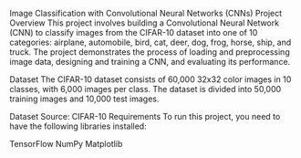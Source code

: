 Image Classification with Convolutional Neural Networks (CNNs)
Project Overview
This project involves building a Convolutional Neural Network (CNN) to classify images from the CIFAR-10 dataset into one of 10 categories: airplane, automobile, bird, cat, deer, dog, frog, horse, ship, and truck. The project demonstrates the process of loading and preprocessing image data, designing and training a CNN, and evaluating its performance.

Dataset
The CIFAR-10 dataset consists of 60,000 32x32 color images in 10 classes, with 6,000 images per class. The dataset is divided into 50,000 training images and 10,000 test images.

Dataset Source: CIFAR-10
Requirements
To run this project, you need to have the following libraries installed:

TensorFlow
NumPy
Matplotlib
